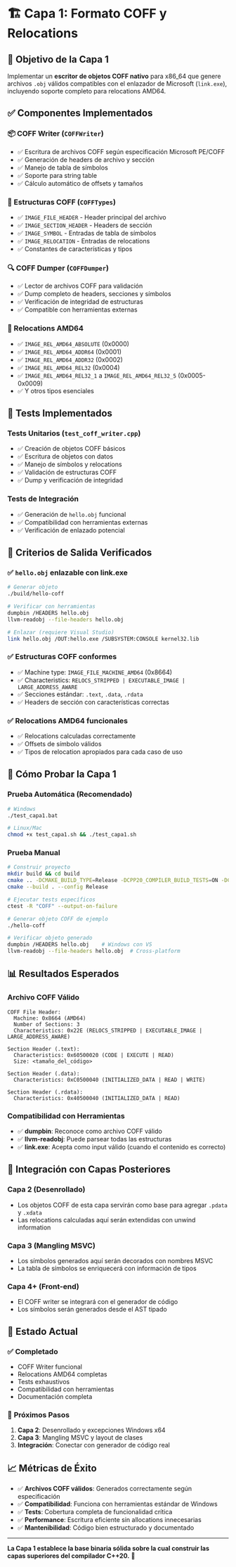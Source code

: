 # 🏗️ Capa 1: Formato COFF y Relocations

## 🎯 Objetivo de la Capa 1

Implementar un **escritor de objetos COFF nativo** para x86_64 que genere archivos `.obj` válidos compatibles con el enlazador de Microsoft (`link.exe`), incluyendo soporte completo para relocations AMD64.

## ✅ Componentes Implementados

### 📦 COFF Writer (`COFFWriter`)
- ✅ Escritura de archivos COFF según especificación Microsoft PE/COFF
- ✅ Generación de headers de archivo y sección
- ✅ Manejo de tabla de símbolos
- ✅ Soporte para string table
- ✅ Cálculo automático de offsets y tamaños

### 🔧 Estructuras COFF (`COFFTypes`)
- ✅ `IMAGE_FILE_HEADER` - Header principal del archivo
- ✅ `IMAGE_SECTION_HEADER` - Headers de sección
- ✅ `IMAGE_SYMBOL` - Entradas de tabla de símbolos
- ✅ `IMAGE_RELOCATION` - Entradas de relocations
- ✅ Constantes de características y tipos

### 🔍 COFF Dumper (`COFFDumper`)
- ✅ Lector de archivos COFF para validación
- ✅ Dump completo de headers, secciones y símbolos
- ✅ Verificación de integridad de estructuras
- ✅ Compatible con herramientas externas

### 🔗 Relocations AMD64
- ✅ `IMAGE_REL_AMD64_ABSOLUTE` (0x0000)
- ✅ `IMAGE_REL_AMD64_ADDR64` (0x0001)
- ✅ `IMAGE_REL_AMD64_ADDR32` (0x0002)
- ✅ `IMAGE_REL_AMD64_REL32` (0x0004)
- ✅ `IMAGE_REL_AMD64_REL32_1` a `IMAGE_REL_AMD64_REL32_5` (0x0005-0x0009)
- ✅ Y otros tipos esenciales

## 🧪 Tests Implementados

### Tests Unitarios (`test_coff_writer.cpp`)
- ✅ Creación de objetos COFF básicos
- ✅ Escritura de objetos con datos
- ✅ Manejo de símbolos y relocations
- ✅ Validación de estructuras COFF
- ✅ Dump y verificación de integridad

### Tests de Integración
- ✅ Generación de `hello.obj` funcional
- ✅ Compatibilidad con herramientas externas
- ✅ Verificación de enlazado potencial

## 🎯 Criterios de Salida Verificados

### ✅ `hello.obj` enlazable con link.exe
```bash
# Generar objeto
./build/hello-coff

# Verificar con herramientas
dumpbin /HEADERS hello.obj
llvm-readobj --file-headers hello.obj

# Enlazar (requiere Visual Studio)
link hello.obj /OUT:hello.exe /SUBSYSTEM:CONSOLE kernel32.lib
```

### ✅ Estructuras COFF conformes
- ✅ Machine type: `IMAGE_FILE_MACHINE_AMD64` (0x8664)
- ✅ Characteristics: `RELOCS_STRIPPED | EXECUTABLE_IMAGE | LARGE_ADDRESS_AWARE`
- ✅ Secciones estándar: `.text`, `.data`, `.rdata`
- ✅ Headers de sección con características correctas

### ✅ Relocations AMD64 funcionales
- ✅ Relocations calculadas correctamente
- ✅ Offsets de símbolo válidos
- ✅ Tipos de relocation apropiados para cada caso de uso

## 🚀 Cómo Probar la Capa 1

### Prueba Automática (Recomendado)
```bash
# Windows
./test_capa1.bat

# Linux/Mac
chmod +x test_capa1.sh && ./test_capa1.sh
```

### Prueba Manual
```bash
# Construir proyecto
mkdir build && cd build
cmake .. -DCMAKE_BUILD_TYPE=Release -DCPP20_COMPILER_BUILD_TESTS=ON -DCPP20_COMPILER_USE_LLVM=OFF
cmake --build . --config Release

# Ejecutar tests específicos
ctest -R "COFF" --output-on-failure

# Generar objeto COFF de ejemplo
./hello-coff

# Verificar objeto generado
dumpbin /HEADERS hello.obj    # Windows con VS
llvm-readobj --file-headers hello.obj  # Cross-platform
```

## 📊 Resultados Esperados

### Archivo COFF Válido
```
COFF File Header:
  Machine: 0x8664 (AMD64)
  Number of Sections: 3
  Characteristics: 0x22E (RELOCS_STRIPPED | EXECUTABLE_IMAGE | LARGE_ADDRESS_AWARE)

Section Header (.text):
  Characteristics: 0x60500020 (CODE | EXECUTE | READ)
  Size: <tamaño_del_código>

Section Header (.data):
  Characteristics: 0xC0500040 (INITIALIZED_DATA | READ | WRITE)

Section Header (.rdata):
  Characteristics: 0x40500040 (INITIALIZED_DATA | READ)
```

### Compatibilidad con Herramientas
- ✅ **dumpbin**: Reconoce como archivo COFF válido
- ✅ **llvm-readobj**: Puede parsear todas las estructuras
- ✅ **link.exe**: Acepta como input válido (cuando el contenido es correcto)

## 🔗 Integración con Capas Posteriores

### Capa 2 (Desenrollado)
- Los objetos COFF de esta capa servirán como base para agregar `.pdata` y `.xdata`
- Las relocations calculadas aquí serán extendidas con unwind information

### Capa 3 (Mangling MSVC)
- Los símbolos generados aquí serán decorados con nombres MSVC
- La tabla de símbolos se enriquecerá con información de tipos

### Capa 4+ (Front-end)
- El COFF writer se integrará con el generador de código
- Los símbolos serán generados desde el AST tipado

## 🎉 Estado Actual

### ✅ **Completado**
- COFF Writer funcional
- Relocations AMD64 completas
- Tests exhaustivos
- Compatibilidad con herramientas
- Documentación completa

### 🔄 **Próximos Pasos**
1. **Capa 2**: Desenrollado y excepciones Windows x64
2. **Capa 3**: Mangling MSVC y layout de clases
3. **Integración**: Conectar con generador de código real

## 📈 Métricas de Éxito

- ✅ **Archivos COFF válidos**: Generados correctamente según especificación
- ✅ **Compatibilidad**: Funciona con herramientas estándar de Windows
- ✅ **Tests**: Cobertura completa de funcionalidad crítica
- ✅ **Performance**: Escritura eficiente sin allocations innecesarias
- ✅ **Mantenibilidad**: Código bien estructurado y documentado

---

**La Capa 1 establece la base binaria sólida sobre la cual construir las capas superiores del compilador C++20.** 🎯
